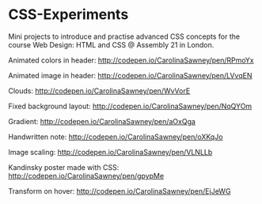 # CSS-Experiments

Mini projects to introduce and practise advanced CSS concepts for the course Web Design: HTML and CSS @ Assembly 21 in London. 

Animated colors in header: http://codepen.io/CarolinaSawney/pen/RPmoYx

Animated image in header: http://codepen.io/CarolinaSawney/pen/LVvqEN

Clouds: http://codepen.io/CarolinaSawney/pen/WvVorE

Fixed background layout: http://codepen.io/CarolinaSawney/pen/NqQYOm

Gradient: http://codepen.io/CarolinaSawney/pen/aOxQga

Handwritten note: http://codepen.io/CarolinaSawney/pen/oXKqJo

Image scaling: http://codepen.io/CarolinaSawney/pen/VLNLLb

Kandinsky poster made with CSS: http://codepen.io/CarolinaSawney/pen/gpypMe

Transform on hover: http://codepen.io/CarolinaSawney/pen/EjJeWG

